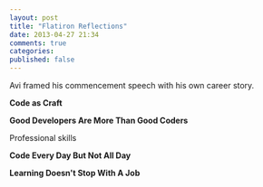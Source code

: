 ```yaml
---
layout: post
title: "Flatiron Reflections"
date: 2013-04-27 21:34
comments: true
categories: 
published: false
---
```


Avi framed his commencement speech with his own career story. 

<strong>Code as Craft</strong>

<strong>Good Developers Are More Than Good Coders</strong>

Professional skills

<strong>Code Every Day But Not All Day</strong>

<strong>Learning Doesn't Stop With A Job</strong>
